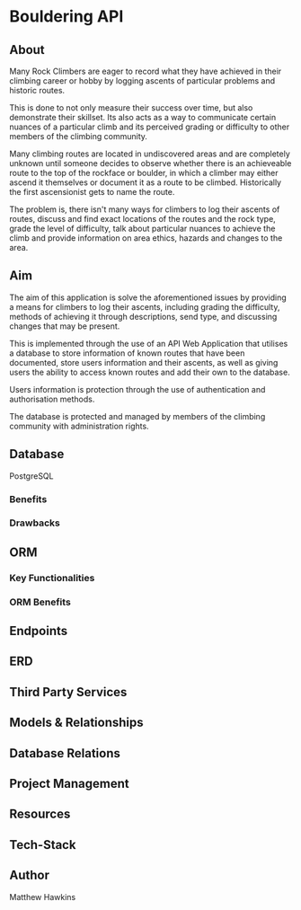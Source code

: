 # Bouldering API

## About

Many Rock Climbers are eager to record what they have achieved in their climbing career or hobby by logging ascents of particular problems and historic routes.

This is done to not only measure their success over time, but also demonstrate their skillset. Its also acts as a way to communicate certain nuances of a particular climb and its perceived grading or difficulty to other members of the climbing community.

Many climbing routes are located in undiscovered areas and are completely unknown until someone decides to observe whether there is an achieveable route to the top of the rockface or boulder, in which a climber may either ascend it themselves or document it as a route to be climbed. Historically the first ascensionist gets to name the route.

The problem is, there isn't many ways for climbers to log their ascents of routes, discuss and find exact locations of the routes and the rock type, grade the level of difficulty, talk about particular nuances to achieve the climb and provide information on area ethics, hazards and changes to the area.

## Aim

The aim of this application is solve the aforementioned issues by providing a means for climbers to log their ascents, including grading the difficulty, methods of achieving it through descriptions, send type, and discussing changes that may be present.

This is implemented through the use of an API Web Application that utilises a database to store information of known routes that have been documented, store users information and their ascents, as well as giving users the ability to access known routes and add their own to the database.

Users information is protection through the use of authentication and authorisation methods.

The database is protected and managed by members of the climbing community with administration rights.

## Database

PostgreSQL

### Benefits

### Drawbacks

## ORM

### Key Functionalities

### ORM Benefits

## Endpoints

## ERD

## Third Party Services

## Models & Relationships

## Database Relations

## Project Management

## Resources

## Tech-Stack

## Author

Matthew Hawkins
